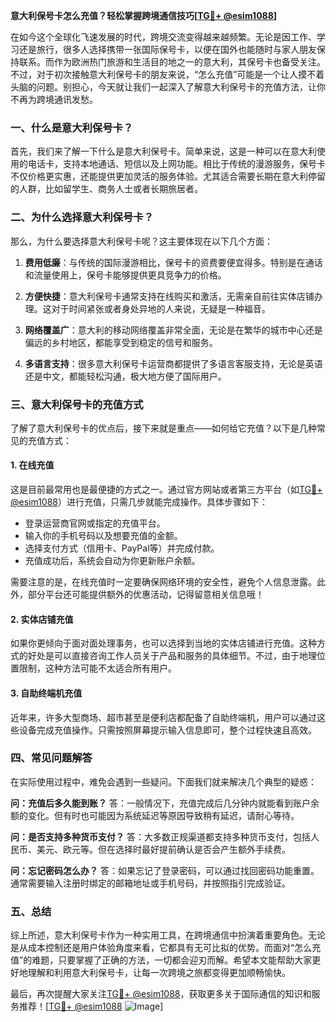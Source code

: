 **意大利保号卡怎么充值？轻松掌握跨境通信技巧[[TG💪+ @esim1088](https://t.me/s/esim1088)]**

在如今这个全球化飞速发展的时代，跨境交流变得越来越频繁。无论是因工作、学习还是旅行，很多人选择携带一张国际保号卡，以便在国外也能随时与家人朋友保持联系。而作为欧洲热门旅游和生活目的地之一的意大利，其保号卡也备受关注。不过，对于初次接触意大利保号卡的朋友来说，“怎么充值”可能是一个让人摸不着头脑的问题。别担心，今天就让我们一起深入了解意大利保号卡的充值方法，让你不再为跨境通讯发愁。

### 一、什么是意大利保号卡？

首先，我们来了解一下什么是意大利保号卡。简单来说，这是一种可以在意大利使用的电话卡，支持本地通话、短信以及上网功能。相比于传统的漫游服务，保号卡不仅价格更实惠，还能提供更加灵活的服务体验。尤其适合需要长期在意大利停留的人群，比如留学生、商务人士或者长期旅居者。

### 二、为什么选择意大利保号卡？

那么，为什么要选择意大利保号卡呢？这主要体现在以下几个方面：

1. **费用低廉**：与传统的国际漫游相比，保号卡的资费要便宜得多。特别是在通话和流量使用上，保号卡能够提供更具竞争力的价格。
   
2. **方便快捷**：意大利保号卡通常支持在线购买和激活，无需亲自前往实体店铺办理。这对于时间紧张或者身处异地的人来说，无疑是一种福音。

3. **网络覆盖广**：意大利的移动网络覆盖非常全面，无论是在繁华的城市中心还是偏远的乡村地区，都能享受到稳定的信号和服务。

4. **多语言支持**：很多意大利保号卡运营商都提供了多语言客服支持，无论是英语还是中文，都能轻松沟通，极大地方便了国际用户。

### 三、意大利保号卡的充值方式

了解了意大利保号卡的优点后，接下来就是重点——如何给它充值？以下是几种常见的充值方式：

#### 1. 在线充值

这是目前最常用也是最便捷的方式之一。通过官方网站或者第三方平台（如[TG💪+ @esim1088](https://t.me/s/esim1088)）进行充值，只需几步就能完成操作。具体步骤如下：

- 登录运营商官网或指定的充值平台。
- 输入你的手机号码以及想要充值的金额。
- 选择支付方式（信用卡、PayPal等）并完成付款。
- 充值成功后，系统会自动为你更新账户余额。

需要注意的是，在线充值时一定要确保网络环境的安全性，避免个人信息泄露。此外，部分平台还可能提供额外的优惠活动，记得留意相关信息哦！

#### 2. 实体店铺充值

如果你更倾向于面对面处理事务，也可以选择到当地的实体店铺进行充值。这种方式的好处是可以直接咨询工作人员关于产品和服务的具体细节。不过，由于地理位置限制，这种方法可能不太适合所有用户。

#### 3. 自助终端机充值

近年来，许多大型商场、超市甚至是便利店都配备了自助终端机，用户可以通过这些设备完成充值操作。只需按照屏幕提示输入信息即可，整个过程快速且高效。

### 四、常见问题解答

在实际使用过程中，难免会遇到一些疑问。下面我们就来解决几个典型的疑惑：

**问：充值后多久能到账？**
答：一般情况下，充值完成后几分钟内就能看到账户余额的变化。但有时也可能因为系统延迟等原因导致稍有延迟，请耐心等待。

**问：是否支持多种货币支付？**
答：大多数正规渠道都支持多种货币支付，包括人民币、美元、欧元等。但在选择时最好提前确认是否会产生额外手续费。

**问：忘记密码怎么办？**
答：如果忘记了登录密码，可以通过找回密码功能重置。通常需要输入注册时绑定的邮箱地址或手机号码，并按照指引完成验证。

### 五、总结

综上所述，意大利保号卡作为一种实用工具，在跨境通信中扮演着重要角色。无论是从成本控制还是用户体验角度来看，它都具有无可比拟的优势。而面对“怎么充值”的难题，只要掌握了正确的方法，一切都会迎刃而解。希望本文能帮助大家更好地理解和利用意大利保号卡，让每一次跨境之旅都变得更加顺畅愉快。

最后，再次提醒大家关注[TG💪+ @esim1088](https://t.me/s/esim1088)，获取更多关于国际通信的知识和服务推荐！[[TG💪+ @esim1088](https://t.me/s/esim1088) ![Image](https://i.postimg.cc/4NQfJmqS/Snipaste-2025-05-13-00-14-12.png)]